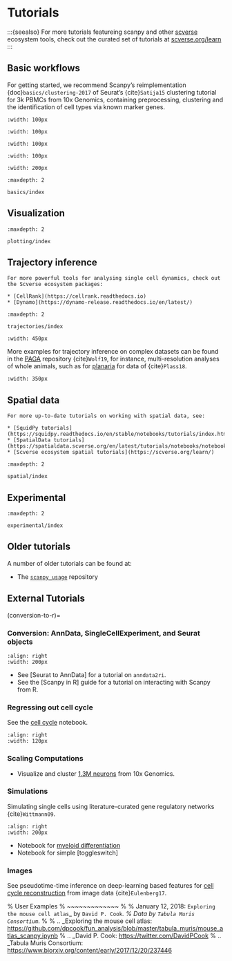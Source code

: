 # Tutorials

:::{seealso}
For more tutorials featureing scanpy and other [scverse](https://scverse.org) ecosystem tools, check out the curated set of tutorials at [scverse.org/learn](https://scverse.org/learn)
:::

## Basic workflows

For getting started, we recommend Scanpy’s reimplementation {doc}`basics/clustering-2017`
of Seurat’s {cite}`Satija15` clustering tutorial for 3k PBMCs from 10x Genomics,
containing preprocessing, clustering and the identification of cell types via
known marker genes.

```{image} /_static/img/tutorials/170505_seurat/filter_genes_dispersion.png
:width: 100px
```

```{image} /_static/img/tutorials/170505_seurat/louvain.png
:width: 100px
```

```{image} /_static/img/tutorials/170505_seurat/NKG7.png
:width: 100px
```

```{image} /_static/img/tutorials/170505_seurat/violin.png
:width: 100px
```

```{image} /_static/img/tutorials/170505_seurat/cell_types.png
:width: 200px
```

```{toctree}
:maxdepth: 2

basics/index
```



## Visualization

```{toctree}
:maxdepth: 2

plotting/index
```

## Trajectory inference

```{seealso}
For more powerful tools for analysing single cell dynamics, check out the Scverse ecosystem packages:

* [CellRank](https://cellrank.readthedocs.io)
* [Dynamo](https://dynamo-release.readthedocs.io/en/latest/)
```

```{toctree}
:maxdepth: 2

trajectories/index
```

```{image} /_static/img/tutorials/paga_paul15.png
:width: 450px
```

More examples for trajectory inference on complex datasets can be found in the
[PAGA](https://github.com/theislab/paga) repository {cite}`Wolf19`, for instance, multi-resolution analyses of whole
animals, such as for [planaria] for data of {cite}`Plass18`.

```{image} /_static/img/tutorials/paga_planaria.png
:width: 350px
```

## Spatial data

```{seealso}
For more up-to-date tutorials on working with spatial data, see:

* [SquidPy tutorials](https://squidpy.readthedocs.io/en/stable/notebooks/tutorials/index.html)
* [SpatialData tutorials](https://spatialdata.scverse.org/en/latest/tutorials/notebooks/notebooks.html)
* [Scverse ecosystem spatial tutorials](https://scverse.org/learn/)
```

```{toctree}
:maxdepth: 2

spatial/index
```

## Experimental

```{toctree}
:maxdepth: 2

experimental/index
```

## Older tutorials

A number of older tutorials can be found at:

* The [`scanpy_usage`](https://github.com/scverse/scanpy_usage) repository


## External Tutorials

(conversion-to-r)=

### Conversion: AnnData, SingleCellExperiment, and Seurat objects

```{image} https://github.com/theislab/scanpy-in-R/raw/master/logo.png
:align: right
:width: 200px
```

- See [Seurat to AnnData] for a tutorial on `anndata2ri`.
- See the [Scanpy in R] guide for a tutorial on interacting with Scanpy from R.

### Regressing out cell cycle

See the [cell cycle] notebook.

```{image} /_static/img/tutorials/170522_visualizing_one_million_cells/tsne_1.3M.png
:align: right
:width: 120px
```

### Scaling Computations

- Visualize and cluster [1.3M neurons] from 10x Genomics.

### Simulations

Simulating single cells using literature-curated gene regulatory networks {cite}`Wittmann09`.

```{image} /_static/img/tutorials/170430_krumsiek11/timeseries.png
:align: right
:width: 200px
```

- Notebook for [myeloid differentiation]
- Notebook for simple [toggleswitch]

### Images

See pseudotime-time inference on deep-learning based features for [cell cycle reconstruction] from image data {cite}`Eulenberg17`.

% User Examples
% ~~~~~~~~~~~~~
%
% January 12, 2018: `Exploring the mouse cell atlas`_ by `David P. Cook`_.
% Data by `Tabula Muris Consortium`_.
%
% .. _Exploring the mouse cell atlas: https://github.com/dpcook/fun_analysis/blob/master/tabula_muris/mouse_atlas_scanpy.ipynb
% .. _David P. Cook: https://twitter.com/DavidPCook
% .. _Tabula Muris Consortium: https://www.biorxiv.org/content/early/2017/12/20/237446

[1.3m neurons]: https://github.com/scverse/scanpy_usage/tree/master/170522_visualizing_one_million_cells
[cell cycle]: https://nbviewer.jupyter.org/github/scverse/scanpy_usage/blob/master/180209_cell_cycle/cell_cycle.ipynb
[cell cycle reconstruction]: https://github.com/scverse/scanpy_usage/tree/master/170529_images
[dpt example 1]: https://nbviewer.jupyter.org/github/scverse/scanpy_usage/blob/master/170502_paul15/paul15.ipynb
[dpt example 2]: https://nbviewer.jupyter.org/github/scverse/scanpy_usage/blob/master/170501_moignard15/moignard15.ipynb
[myeloid differentiation]: https://nbviewer.jupyter.org/github/scverse/scanpy_usage/blob/master/170430_krumsiek11/krumsiek11.ipynb
[planaria]: https://nbviewer.jupyter.org/github/theislab/paga/blob/master/planaria/planaria.ipynb
